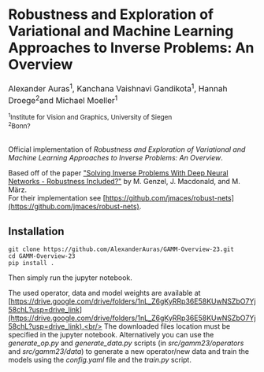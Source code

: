 # Robustness and Exploration of Variational and Machine Learning Approaches to Inverse Problems: An Overview
<font size="3">Alexander Auras<sup>1</sup>, Kanchana Vaishnavi Gandikota<sup>1</sup>, Hannah Droege<sup>2</sup>and Michael Moeller<sup>1</sup></font>

<font size="2">
<sup>1</sup>Institute for Vision and Graphics, University of Siegen<br/>
<sup>2</sup>Bonn?<br/>
</font><br/>

Official implementation of *Robustness and Exploration of Variational and Machine Learning Approaches to Inverse Problems: An Overview*.

Based off of the paper ["Solving Inverse Problems With Deep Neural Networks - Robustness Included?"](https://ieeexplore.ieee.org/stamp/stamp.jsp?arnumber=9705105) by M. Genzel, J. Macdonald, and M. März. <br/>
For their implementation see [https://github.com/jmaces/robust-nets](https://github.com/jmaces/robust-nets).

<!--[![arXiv](https://img.shields.io/badge/arXiv-0000.00000-b31b1b.svg)](https://arxiv.org/abs/0000.00000)-->

## Installation

    git clone https://github.com/AlexanderAuras/GAMM-Overview-23.git
    cd GAMM-Overview-23
    pip install .

Then simply run the jupyter notebook.

The used operator, data and model weights are available at [https://drive.google.com/drive/folders/1nL_Z6gKyRRp36E58KUwNSZbO7Yj58chL?usp=drive_link](https://drive.google.com/drive/folders/1nL_Z6gKyRRp36E58KUwNSZbO7Yj58chL?usp=drive_link).<br/>
The downloaded files location must be specified in the jupyter notebook. Alternatively you can use the *generate_op.py* and *generate_data.py* scripts (in *src/gamm23/operators* and *src/gamm23/data*) to generate a new operator/new data and train the models using the *config.yaml* file and the *train.py* script.